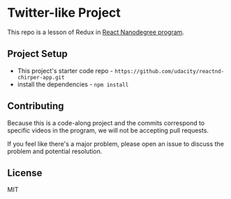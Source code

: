# Twitter-like Project

This repo is a lesson of Redux in [React Nanodegree program](https://www.udacity.com/course/react-nanodegree--nd019).



## Project Setup

* This project's starter code repo  - `https://github.com/udacity/reactnd-chirper-app.git`
* install the dependencies - `npm install`

## Contributing

Because this is a code-along project and the commits correspond to specific videos in the program, we will not be accepting pull requests.

If you feel like there's a major problem, please open an issue to discuss the problem and potential resolution.

## License

MIT
